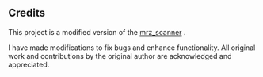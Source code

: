 ## Credits

This project is a modified version of the [mrz_scanner](https://pub.dev/packages/mrz_scanner) .

I have made modifications to fix bugs and enhance functionality. All original work and contributions by the original author are acknowledged and appreciated.
